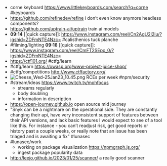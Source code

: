 - corne keyboard https://www.littlekeyboards.com/search?q=corne #keyboards
- https://github.com/refinedev/refine i don’t even know anymore headless components?
- https://github.com/uptrain-ai/uptrain train ai models
- **09:14** [[quick capture]]:  https://www.instagram.com/reel/Cn2AgU2I2iu/?igshid=ZDFmNTE4Nzc= #calisthenics tuck planche
- #filming/lighting **09:16** [[quick capture]]:  https://www.instagram.com/reel/CmFT2SEpo_0/?igshid=ZDFmNTE4Nzc=
- https://ctf101.org/ #ctfg/learn
- #ctfg/learn https://owasp.org/www-project-juice-shop/
- #ctfg/competitions http://www.ctffactory.org/
- ![Cheese_Wed-25Jan23_10.45.png](../assets/Cheese_Wed-25Jan23_10.45_1674672362737_0.png) RCEs per week #npm/security
- #stream/ideas https://www.twitch.tv/mohfocus
	- streams regularly
	- body doubling
	- information in description
- https://open-journey.github.io open source mid journey
- "Snyk can be a nightmare on the operational side. They are constantly changing their api, have very inconsistent support of features between their API versions, and lack basic features I would expect to see of a tool like this. For instance - you can’t readjust risk, get good reports or history past a couple weeks, or really note that an issue has been triaged and is awaiting a fix" #lunasec
- #lunasec/work
	- working on package visualization https://npmgraph.js.org/
	- ingest package popularity data
- http://leejo.github.io/2023/01/25/scanner/ a really good scanner